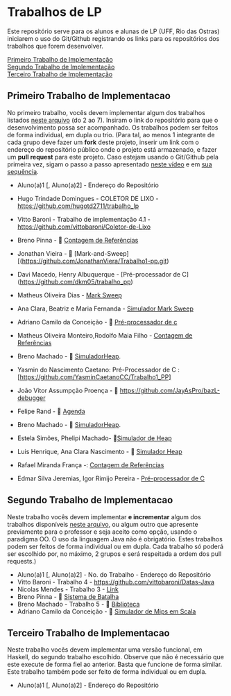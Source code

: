 # Trabalhos de LP

Este repositório serve para os alunos e alunas de LP (UFF, Rio das Ostras) iniciarem o uso do Git/Github registrando os links para os repositórios dos trabalhos que forem desenvolver.

[Primeiro Trabalho de Implementação](#primeiro-trabalho-de-implementacao)\
[Segundo Trabalho de Implementação](#segundo-trabalho-de-implementacao)\
[Terceiro Trabalho de Implementação](#terceiro-trabalho-de-implementacao)


## Primeiro Trabalho de Implementacao

No primeiro trabalho, vocês devem implementar algum dos trabalhos listados [neste arquivo](https://carlosbazilio.github.io/cursos/pp/material/Trabalhos.pdf) (do 2 ao 7). Insiram o link do repositório para que o desenvolvimento possa ser acompanhado. Os trabalhos podem ser feitos de forma individual, em dupla ou trio. (Para tal, ao menos 1 integrante de cada grupo deve fazer um **fork** deste projeto, inserir um link com o endereço do repositório público onde o projeto está armazenado, e fazer um **pull request** para este projeto. Caso estejam usando o Git/Github pela primeira vez, sigam o passo a passo apresentado [neste vídeo](https://www.youtube.com/watch?v=RP5L4mAtxto) e em [sua sequência](https://www.youtube.com/watch?v=GrnAygK1zsA).

- Aluno(a)1 [, Aluno(a)2] - Endereço do Repositório

- Hugo Trindade Domingues - COLETOR DE LIXO - https://github.com/hugotd2711/trabalho_lp
- Vitto Baroni - Trabalho de implementação 4.1 - https://github.com/vittobaroni/Coletor-de-Lixo
- Breno Pinna - :link: [Contagem de Referências](https://github.com/brenopinna/trabalho_pp_contagem_de_referencias/)
- Jonathan Vieira - :link: [Mark-and-Sweep][(https://github.com/JonathanViera/Trabalho1-pp.git)
- Davi Macedo, Henry Albuquerque - [Pré-processador de C] (https://github.com/dkm05/trabalho_pp)
- Matheus Oliveira Dias - [Mark Sweep](https://github.com/Kaliberss/Mark_Sweep)
- Ana Clara, Beatriz e Maria Fernanda - [Simulador Mark Sweep](https://github.com/BiaBicalho/coletorMarkSweepC)
- Adriano Camilo da Conceição - :link: [Pré-processador de c](https://github.com/Ocamilinho/cfmt)
- Matheus Oliveira Monteiro,Rodolfo Maia Filho - [Contagem de Referências](https://github.com/MatheusOMonteiro/coletor-de-lixo)
- Breno Machado - :link: [SimuladorHeap](https://github.com/BMO-O/SimuladorHeap).
- Yasmin do Nascimento Caetano: Pré-Processador de C :[https://github.com/YasminCaetanoCC/Trabalho1_PP]
- João Vitor Assumpção Proença - :link: https://github.com/JayAsPro/bazL-debugger
- Felipe Rand - :link: [Agenda](https://github.com/liperand/Exercicio10-Agenda.git)
- Breno Machado - :link: [SimuladorHeap](https://github.com/BMO-O/SimuladorHeap).
- Estela Simões, Phelipi Machado- 🔗[Simulador de Heap](https://github.com/phelipipereira/Trabalho-PP)
- Luis Henrique, Ana Clara Nascimento - :link: [Simulador Heap](https://github.com/lh2703/Heap)
- Rafael Miranda França -: [Contagem de Referências](https://github.com/Rafaelmf03/Contagem_ref.git)
- Edmar Silva Jeremias, Igor Rimijo Pereira - [Pré-processador de C](https://github.com/EdJeremias/preprocessador)

## Segundo Trabalho de Implementacao

Neste trabalho vocês devem implementar **e incrementar** algum dos trabalhos disponíveis [neste arquivo](https://carlosbazilio.github.io/cursos/pp/material/ListaExerciciosProgOO.pdf), ou algum outro que apresente previamente para o professor e seja aceito como opção, usando o paradigma OO. O uso da linguagem Java não é obrigatório. Estes trabalhos podem ser feitos de forma individual ou em dupla. Cada trabalho só poderá ser escolhido por, no máximo, 2 grupos e será respeitada a ordem dos pull requests.)

- Aluno(a)1 [, Aluno(a)2] - No. do Trabalho - Endereço do Repositório
- Vitto Baroni - Trabalho 4 - https://github.com/vittobaroni/Datas-Java
- Nicolas Mendes - Trabalho 3 - [Link](https://github.com/oNicorasu/Trab-de-PP)
- Breno Pinna - :link: [Sistema de Batalha](https://github.com/brenopinna/trabalho_pp_sistema_de_batalha/)
- Breno Machado - Trabalho 5 - :link: [Biblioteca](https://github.com/BMO-O/Biblioteca)
- Adriano Camilo da Conceição - :link: [Simulador de Mips em Scala](https://github.com/Ocamilinho/mips_scala)

## Terceiro Trabalho de Implementacao

Neste trabalho vocês devem implementar uma versão funcional, em Haskell, do segundo trabalho escolhido. Observe que não é necessário que este execute de forma fiel ao anterior. Basta que funcione de forma similar. Este trabalho também pode ser feito de forma individual ou em dupla.

- Aluno(a)1 [, Aluno(a)2] - Endereço do Repositório
